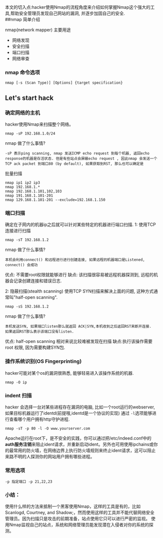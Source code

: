 本文的切入点:hacker使用Nmap的流程角度来介绍如何掌握Nmap这个强大的工具,帮助安全管理员发现自己网站的漏洞, 并逐步加固自己的安全.   
##nmap 简单介绍  

nmap(network mapper) 主要用途  
- 网络发现  
- 安全扫描 
- 端口扫描 
- 网络审查  

### nmap 命令选项  
	nmap [-s (Scan Type)] [Options] {target specification}
    
## Let's start hack

### 确定网络的主机
hacker使用Nmap来扫描整个网络。  

	nmap -sP 192.168.1.0/24  
    
nmap 做了什么事情?   

	-sP 表示ping scanning, nmap 发送ICMP echo request 到每个机器, 返回echo response的机器是存活状态. 但是有些站点会屏蔽echo request , 因此nmap 会发送一个TCP ack packet 到端口80 (by default), 如果获取到RST, 那么也可以确定是
    
批量扫描   

	nmap ip1 ip2 ip3
    nmap 192.168.1.*
    nmap 192.168.1.101,102,103
    nmap 191.168.1.101-201
    nmap 129.168.1.101-201 --exclude=192.168.1.150  
    
    
### 端口扫描
确定在子网内的机器ip之后就可以针对某些特定的机器进行端口扫描.
1: 使用TCP连接进行扫描  

	nmap -sT 192.168.1.2  
    
nmap 做了什么事情?    

	本机会利用connect() 和远程进行进行创建连接, 如果远程的机器端口是Listened, connect() 会成功  
    
优点: 不需要root权限就能够进行
缺点: 该扫描很容易被远程机器探测到, 远程的机器会记录创建连接和错误日志. 

2: 隐蔽扫描(stealth scanning)
使用TCP SYN扫描来解决上面的问题, 这种方式通常叫"half-open scanning".    

	nmap -sS 192.168.1.2
nmap 做了什么事情?  

	本机发送SYN, 如果端口listen那么就返回 ACK|SYN,本机收到之后返回RST来断开连接.  如果返回RST那么表示该端口没有listen. 
优点: half-open scanning 相对来说比较难被发现在扫描
缺点:执行该操作需要root 权限, 因为需要构建SYN包.

### 操作系统识别(OS Fingerprinting)
hacker可能对某个os的漏洞很熟悉, 能够轻易进入该操作系统的机器.  

	nmap -O ip
    
### indent 扫描
hacker 会选择一台对某些进程存在漏洞的电脑, 比如一个root运行的webserver, 如果目标机器运行了identd(前提哦,identd是一个协议的实现) 通过 `-l`选项能够进行查看哪个用户拥有http守护进程.   

	nmap -sT -p 80 -l -O www.yourserver.com
    
 Apache运行在root下，是不安全的实践，你可以通过把/etc/indeed.conf中的**auth服务注销**来阻止ident请求，并重新启动ident。另外也可用使用ipchains或你的最常用的防火墙，在网络边界上执行防火墙规则来终止ident请求，这可以阻止来路不明的人探测你的网站用户拥有哪些进程。  
 
### 常用选项  

	-p 指定端口 -p 21,22,23
 
### 小结：　　
使用什么样的方法来抵制一个黑客使用Nmap，这样的工具是有的，比如 Scanlogd, Courtney, and Shadow;，然而使用这样的工具并不能代替网络安全管理员。因为扫描只是攻击的前期准备，站点使用它只可以进行严密的监视。 使用Nmap监视自己的站点，系统和网络管理员能发现潜在入侵者对你的系统的探测。
